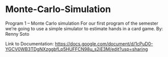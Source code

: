 # Monte-Carlo-Simulation

Program 1 – Monte Carlo simulation  For our first program of the semester we’re going to use a simple simulator to estimate hands in a card game. 
By: Renny Soto


Link to Documentation:
https://docs.google.com/document/d/1cPuD0-YGCV0WB3TDgNXzggbfLp5HUFFCN98u_s2iE3M/edit?usp=sharing
